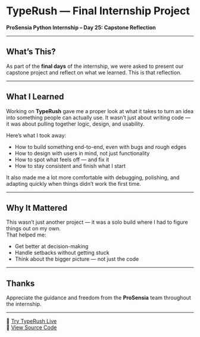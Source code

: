 #  TypeRush — Final Internship Project  
**ProSensia Python Internship – Day 25: Capstone Reflection**

---

##  What’s This?

As part of the **final days** of the internship, we were asked to present our capstone project and reflect on what we learned. This is that reflection.

---

##  What I Learned

Working on **TypeRush** gave me a proper look at what it takes to turn an idea into something people can actually use. It wasn’t just about writing code — it was about pulling together logic, design, and usability.

Here’s what I took away:

- How to build something end-to-end, even with bugs and rough edges  
- How to design with users in mind, not just functionality  
- How to spot what feels off — and fix it  
- How to stay consistent and finish what I start  

It also made me a lot more comfortable with debugging, polishing, and adapting quickly when things didn’t work the first time.

---

##  Why It Mattered

This wasn’t just another project — it was a solo build where I had to figure things out on my own.  
That helped me:

- Get better at decision-making  
- Handle setbacks without getting stuck  
- Think about the bigger picture — not just the code

---

##  Thanks

Appreciate the guidance and freedom from the **ProSensia** team throughout the internship.  


---

🔗 [Try TypeRush Live](https://typerush.streamlit.app/)  
🔗 [View Source Code](https://github.com/zain-the-npc/TypeRush)
